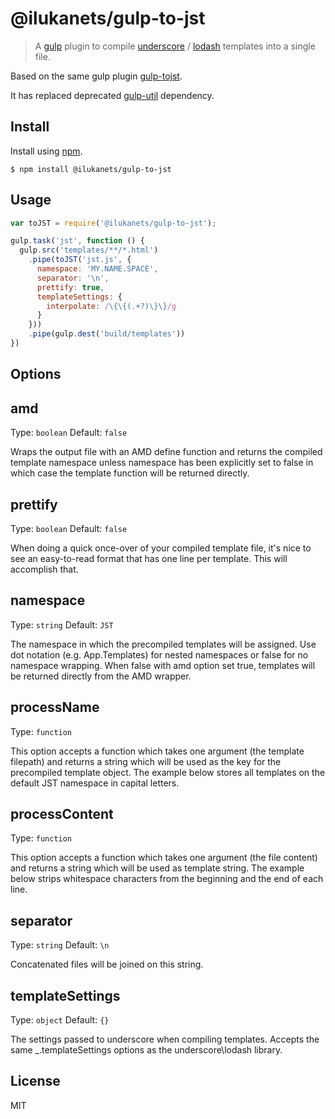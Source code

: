 # @ilukanets/gulp-to-jst
> A [gulp](http://gulpjs.com/) plugin to compile
[underscore](http://underscorejs.org/#template) / [lodash](http://lodash.com/docs#template)
templates into a single file.

Based on the same gulp plugin [gulp-tojst](https://npmjs.org/package/gulp-tojst).

It has replaced deprecated [gulp-util](https://www.npmjs.com/package/gulp-util) dependency.

## Install
Install using [npm](https://npmjs.org/package/@ilukanets/gulp-to-jst).

    $ npm install @ilukanets/gulp-to-jst

## Usage
```javascript
var toJST = require('@ilukanets/gulp-to-jst');

gulp.task('jst', function () {
  gulp.src('templates/**/*.html')
    .pipe(toJST('jst.js', {
      namespace: 'MY.NAME.SPACE',
      separator: '\n',
      prettify: true,
      templateSettings: {
        interpolate: /\{\{(.+?)\}\}/g
      }
    }))
    .pipe(gulp.dest('build/templates'))
})
```

## Options

amd
----------
Type: `boolean`
Default: `false`

Wraps the output file with an AMD define function and returns the compiled template namespace unless namespace has
been explicitly set to false in which case the template function will be returned directly.

prettify
----------
Type: `boolean`
Default: `false`

When doing a quick once-over of your compiled template file, it's nice to see an easy-to-read format that has one
line per template. This will accomplish that.

namespace
----------
Type: `string`
Default: `JST`

The namespace in which the precompiled templates will be assigned. Use dot notation (e.g. App.Templates) for nested
namespaces or false for no namespace wrapping. When false with amd option set true, templates will be returned
directly from the AMD wrapper.

processName
----------
Type: `function`

This option accepts a function which takes one argument (the template filepath) and returns a string which will
be used as the key for the precompiled template object. The example below stores all templates on the default
JST namespace in capital letters.

processContent
----------
Type: `function`

This option accepts a function which takes one argument (the file content) and returns a string which will be used
 as template string. The example below strips whitespace characters from the beginning and the end of each line.

separator
----------
Type: `string`
Default: `\n`

Concatenated files will be joined on this string.

templateSettings
----------
Type: `object`
Default: `{}`

The settings passed to underscore when compiling templates. Accepts the same _.templateSettings options
as the underscore\lodash library.

## License
MIT
